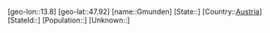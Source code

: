 ﻿---
location: [47.92,13.8]
type: City
tags:
- geo/City


SpocWebEntityId: 30480
isDeleted: false
confidential: public

---
[geo-lon::13.8]
[geo-lat::47.92]
[name::Gmunden]
[State::]
[Country::[Austria](geo/Continent/Europe/Austria.md)]
[StateId::]
[Population::]
[Unknown::]

